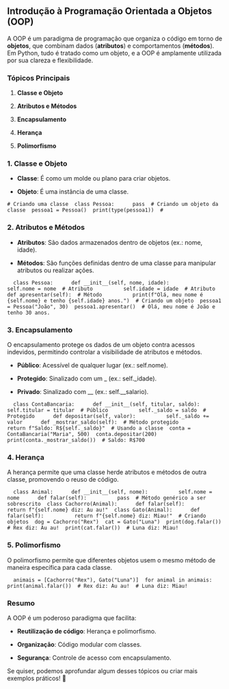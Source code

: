 **Introdução à Programação Orientada a Objetos (OOP)**
------------------------------------------------------

A OOP é um paradigma de programação que organiza o código em torno de **objetos**, que combinam dados (**atributos**) e comportamentos (**métodos**). Em Python, tudo é tratado como um objeto, e a OOP é amplamente utilizada por sua clareza e flexibilidade.

### **Tópicos Principais**

1.  **Classe e Objeto**
    
2.  **Atributos e Métodos**
    
3.  **Encapsulamento**
    
4.  **Herança**
    
5.  **Polimorfismo**
    

### **1\. Classe e Objeto**

*   **Classe**: É como um molde ou plano para criar objetos.
    
*   **Objeto**: É uma instância de uma classe.
    

`# Criando uma classe  class Pessoa:      pass  # Criando um objeto da classe  pessoa1 = Pessoa()  print(type(pessoa1))  #` 

### **2\. Atributos e Métodos**

*   **Atributos**: São dados armazenados dentro de objetos (ex.: nome, idade).
    
*   **Métodos**: São funções definidas dentro de uma classe para manipular atributos ou realizar ações.
    

`   class Pessoa:      def __init__(self, nome, idade):          self.nome = nome  # Atributo          self.idade = idade  # Atributo      def apresentar(self):  # Método          print(f"Olá, meu nome é {self.nome} e tenho {self.idade} anos.")  # Criando um objeto  pessoa1 = Pessoa("João", 30)  pessoa1.apresentar()  # Olá, meu nome é João e tenho 30 anos.   `

### **3\. Encapsulamento**

O encapsulamento protege os dados de um objeto contra acessos indevidos, permitindo controlar a visibilidade de atributos e métodos.

*   **Público**: Acessível de qualquer lugar (ex.: self.nome).
    
*   **Protegido**: Sinalizado com um \_ (ex.: self.\_idade).
    
*   **Privado**: Sinalizado com \_\_ (ex.: self.\_\_salario).
    

`   class ContaBancaria:      def __init__(self, titular, saldo):          self.titular = titular  # Público          self._saldo = saldo  # Protegido      def depositar(self, valor):          self._saldo += valor      def _mostrar_saldo(self):  # Método protegido          return f"Saldo: R${self._saldo}"  # Usando a classe  conta = ContaBancaria("Maria", 500)  conta.depositar(200)  print(conta._mostrar_saldo())  # Saldo: R$700   `

### **4\. Herança**

A herança permite que uma classe herde atributos e métodos de outra classe, promovendo o reuso de código.

`   class Animal:      def __init__(self, nome):          self.nome = nome      def falar(self):          pass  # Método genérico a ser sobrescrito  class Cachorro(Animal):      def falar(self):          return f"{self.nome} diz: Au au!"  class Gato(Animal):      def falar(self):          return f"{self.nome} diz: Miau!"  # Criando objetos  dog = Cachorro("Rex")  cat = Gato("Luna")  print(dog.falar())  # Rex diz: Au au!  print(cat.falar())  # Luna diz: Miau!   `

### **5\. Polimorfismo**

O polimorfismo permite que diferentes objetos usem o mesmo método de maneira específica para cada classe.

`   animais = [Cachorro("Rex"), Gato("Luna")]  for animal in animais:      print(animal.falar())  # Rex diz: Au au!  # Luna diz: Miau!   `

### **Resumo**

A OOP é um poderoso paradigma que facilita:

*   **Reutilização de código**: Herança e polimorfismo.
    
*   **Organização**: Código modular com classes.
    
*   **Segurança**: Controle de acesso com encapsulamento.
    

Se quiser, podemos aprofundar algum desses tópicos ou criar mais exemplos práticos! 🚀